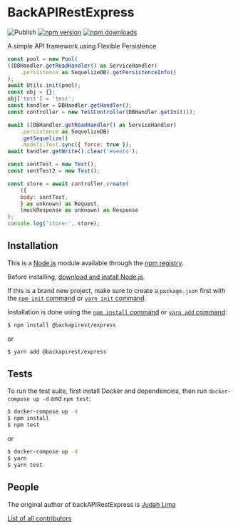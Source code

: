 # BackAPIRestExpress

![Publish](https://github.com/Judahh/backAPIRestExpress/workflows/Publish/badge.svg)
[![npm version](https://badge.fury.io/js/%40backapirest%2Fexpress.svg)](https://badge.fury.io/js/%40backapirest%2Fexpress)
[![npm downloads](https://img.shields.io/npm/dt/%40backapirest%2Fexpress.svg)](https://img.shields.io/npm/dt/%40backapirest%2Fexpress.svg)

A simple API framework using Flexible Persistence

```js
const pool = new Pool(
((DBHandler.getReadHandler() as ServiceHandler)
    .persistence as SequelizeDB).getPersistenceInfo()
);
await Utils.init(pool);
const obj = {};
obj['test'] = 'test';
const handler = DBHandler.getHandler();
const controller = new TestController(DBHandler.getInit());

await ((DBHandler.getReadHandler() as ServiceHandler)
    .persistence as SequelizeDB)
    .getSequelize()
    .models.Test.sync({ force: true });
await handler.getWrite().clear('events');

const sentTest = new Test();
const sentTest2 = new Test();

const store = await controller.create(
    ({
    body: sentTest,
    } as unknown) as Request,
    (mockResponse as unknown) as Response
);
console.log('store:', store);
```

## Installation

This is a [Node.js](https://nodejs.org/en/) module available through the
[npm registry](https://www.npmjs.com/).

Before installing,
[download and install Node.js](https://nodejs.org/en/download/).

If this is a brand new project, make sure to create a `package.json` first with
the [`npm init` command](https://docs.npmjs.com/creating-a-package-json-file) or
[`yarn init` command](https://classic.yarnpkg.com/en/docs/cli/init/).

Installation is done using the
[`npm install` command](https://docs.npmjs.com/getting-started/installing-npm-packages-locally)
or [`yarn add` command](https://classic.yarnpkg.com/en/docs/cli/add):

```bash
$ npm install @backapirest/express
```

or

```bash
$ yarn add @backapirest/express
```

## Tests

To run the test suite, first install Docker and dependencies, then run
`docker-compose up -d` and `npm test`:

```bash
$ docker-compose up -d
$ npm install
$ npm test
```

or

```bash
$ docker-compose up -d
$ yarn
$ yarn test
```

## People

The original author of backAPIRestExpress is [Judah Lima](https://github.com/Judahh)

[List of all contributors](https://github.com/Judahh/backAPIRestExpress/graphs/contributors)
